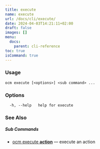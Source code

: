 ```yaml
---
title: execute
name: execute
url: /docs/cli/execute/
date: 2024-04-03T14:21:11+02:00
draft: false
images: []
menu:
  docs:
    parent: cli-reference
toc: true
isCommand: true
---
```

### Usage

```
ocm execute [<options>] <sub command> ...
```

### Options

```
  -h, --help   help for execute
```

### See Also



##### Sub Commands

* [ocm execute <b>action</b>](/docs/cli/execute/action)	 &mdash; execute an action

